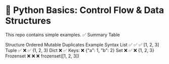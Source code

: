 # 🐍 Python Basics: Control Flow & Data Structures
 This repo contains simple examples.
 ✅ Summary Table

Structure	Ordered	Mutable	Duplicates	Example Syntax
List	✅	✅	✅	[1, 2, 3]
Tuple	✅	❌	✅	(1, 2, 3)
Dict	❌	✅	Keys: ❌	{"a": 1, "b": 2}
Set	❌	✅	❌	{1, 2, 3}
Frozenset	❌	❌	❌	frozenset([1, 2, 3])
